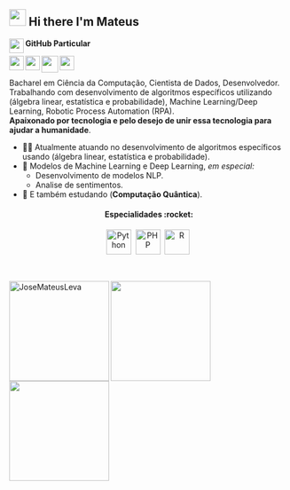 <!--### Hi there 👋 I'm [Mateus!](https://github.com/JoseMateusCamargo)-->

<h2><img src="https://emojis.slackmojis.com/emojis/images/1531849430/4246/blob-sunglasses.gif?1531849430" width="30"/> Hi there I'm Mateus </h2>
 
<p align="left">
 <b>GitHub Particular</b>
<a href="https://github.com/JoseMateusCamargo" target="_blank" alt="github" title="github">
<img align="left" width="26px" src="https://cdn.jsdelivr.net/npm/simple-icons@3.13.0/icons/github.svg"></a>
 </p>

<p align="left">
<a href="https://www.linkedin.com/in/jmateuscamargo/" target="_blank" alt="Linkedin" title="Linkedin">
<img align="left" width="26px" src="https://cdn.jsdelivr.net/npm/simple-icons@3.4.0/icons/linkedin.svg"></a>

<a href="https://www.credly.com/users/jose-mateus-camargo-de-leva" target="_blank" alt="cclaim" title="Cclaim">
<img align="left" width="26px" src="https://cdn.jsdelivr.net/npm/simple-icons@4.14.0/icons/acclaim.svg"></a>

<a href="https://auth.geeksforgeeks.org/user/blackhat3" target="_blank" alt="GeeksforGeeks" title="GeeksforGeeks">
<img align="left" width="30px" src="https://cdn.jsdelivr.net/npm/simple-icons@4.14.0/icons/geeksforgeeks.svg"></a>

<a href="https://www.hackerrank.com/blackhat1" target="_blank" alt="HackerRank" title="HackerRank">
<img width="26px" src="https://cdn.jsdelivr.net/npm/simple-icons@3.13.0/icons/hackerrank.svg"></a>
</p>

Bacharel em Ciência da Computação, Cientista de Dados, Desenvolvedor. <br/>Trabalhando com desenvolvimento de algoritmos específicos utilizando (álgebra linear, estatística e probabilidade), Machine Learning/Deep Learning, Robotic Process Automation (RPA). <br/>**Apaixonado por tecnologia e pelo desejo de unir essa tecnologia para ajudar a humanidade**.

- 👩‍💻 Atualmente atuando no desenvolvimento de algoritmos específicos usando (álgebra linear, estatística e probabilidade).
- 🧮 Modelos de Machine Learning e Deep Learning, <i>em especial:</i>
    - Desenvolvimento de modelos NLP.
    - Analise de sentimentos.
- 🌱 E também estudando (**Computação Quântica**).

<h4 align="center">Especialidades :rocket:</h4>

<p align="center">
<img src="https://i.ibb.co/6W6CP9R/python-logo.png" height="45" alt="Python">&nbsp
<img src="https://i.ibb.co/X75fk3k/php-logo.png" height="45" alt="PHP">&nbsp
<img src="https://i.ibb.co/0fKZ8bM/r-logo.png" height="45" alt="R">&nbsp
</p>


<br/>

<img height="180em" align="left" src="https://github-readme-stats.vercel.app/api/top-langs?username=JoseMateusLeva&show_icons=true&locale=en&layout=compact"       alt="JoseMateusLeva"/> <img height="180em" align="left" src="https://github-profile-summary-cards.vercel.app/api/cards/stats?username=JoseMateusLeva&theme=vue"/>  

<br/><br/><br/><br/><br/><br/><br/><br/>

<img height="180em"  src="https://github-profile-summary-cards.vercel.app/api/cards/profile-details?username=JoseMateusLeva&theme=vue"/>

<!-- **JoseMateusLeva/JoseMateusLeva** is a ✨ _special_ ✨ repository because its `README.md` (this file) appears on your GitHub profile.

<!---
JoseMateusLeva/JoseMateusLeva is a ✨ special ✨ repository because its `README.md` (this file) appears on your GitHub profile.
You can click the Preview link to take a look at your changes.
--->
